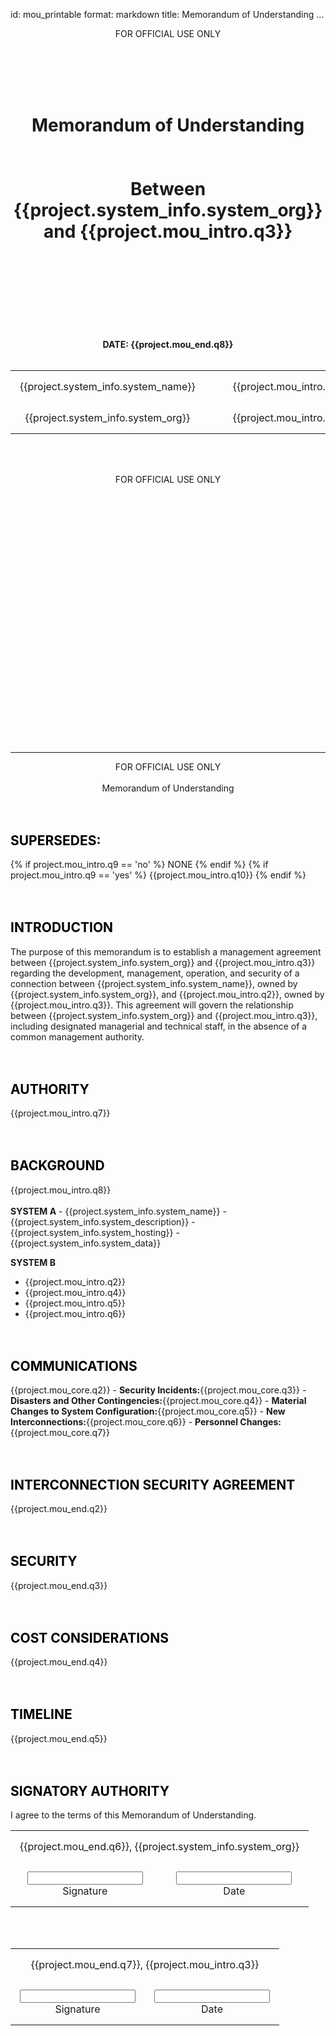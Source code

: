 id: mou_printable
format: markdown
title: Memorandum of Understanding
...
<style type="text/css" scoped>
    h2 { border-bottom:0px solid #888; margin-top: 3em; color: black;}
    h3 { border-bottom: 0.5px solid #aaa; color: #777; font-size: 14pt; font-weight: bold;}
    h4 { margin-top: 15px; font-weight: bold; font-size: 1em; }
    blockquote { color: #666; font-size:0.8em; margin: 0 10px; }
    .notice {color: red; font-size:3.0em; text-align:center; transform: scaleY(.85);
    font-weight: bold;}
    table { border: none; border-collapse: collapse; }
    th, td { border: 1px solid #888; padding: 15px; text-align: left;}
    @media all {
        .page-break     { display: none; }

    .soft {
      color: #aaa;
    }

    table {border: 0px solid #CCC;
    border-collapse: collapse;}

    td {border: none;}

    @media print {
        h1.title {
            /* v-center, need absolute */
            position: absolute; /* repeats once */
            bottom: 50%;
            /* h-center, for element with absolute positioning */
            left: 0;
            right: 0;
            margin-left: 20%;
            margin-right: 20%;
        }
        .footer {
            position: fixed; /* repeats on every page */
            bottom: 0;
        }
        table.footer {
            width: 95%;
            display: table;
        }
        table.footer td {
            border: none;
            padding: 0px;
            padding-bottom: .1em;
        }
        .page-break { display: block; page-break-after: always; }
    }
</style>

<!-- Cover page -->
<center>
FOR OFFICIAL USE ONLY

<br></br><br></br>

<center>

<h1 class="title">Memorandum of Understanding<br/><br></br>Between {{project.system_info.system_org}} and {{project.mou_intro.q3}}</h1>
</center>

<br></br><br></br><br></br><br></br>
**DATE:
{{project.mou_end.q8}}**
<br></br>
<table>
  <tr>
    <td style="text-align:center">{{project.system_info.system_name}}</td>
    <td></td>
    <td style="text-align:center">{{project.mou_intro.q2}}</td>
  </tr>
  <tr>
    <td style="text-align:center">{{project.system_info.system_org}} </td>
    <td></td>
    <td style="text-align:center">{{project.mou_intro.q3}}</td>
  </tr>
</table>

<br></br>

FOR OFFICIAL USE ONLY




<div style="height: 400px;">
  <!-- Spacer for cover page -->
</div>

* * * * * * * * * * * * * * * * * * * * * * * * * * * * * * * * * * *

</center>
<center>
FOR OFFICIAL USE ONLY
<br></br>
Memorandum of Understanding
</center>

<h2>SUPERSEDES:</h2>
{% if project.mou_intro.q9 == 'no' %} NONE {% endif %}
{% if project.mou_intro.q9 == 'yes' %} {{project.mou_intro.q10}} {% endif %}

<h2>INTRODUCTION</h2>
The purpose of this memorandum is to establish a management agreement between
{{project.system_info.system_org}} and {{project.mou_intro.q3}} regarding the development, management, operation, and security of a connection between {{project.system_info.system_name}}, owned by {{project.system_info.system_org}}, and {{project.mou_intro.q2}}, owned by {{project.mou_intro.q3}}. This agreement will govern the
relationship between {{project.system_info.system_org}} and {{project.mou_intro.q3}}, including designated
managerial and technical staff, in the absence of a common management authority. 

<h2>AUTHORITY</h2>
{{project.mou_intro.q7}}

<h2>BACKGROUND</h2>
{{project.mou_intro.q8}}
<br></br>
<strong>SYSTEM A</strong>
- {{project.system_info.system_name}}
- {{project.system_info.system_description}}
- {{project.system_info.system_hosting}}
- {{project.system_info.system_data}}

<strong>SYSTEM B</strong>
- {{project.mou_intro.q2}}
- {{project.mou_intro.q4}}
- {{project.mou_intro.q5}}
- {{project.mou_intro.q6}}

<h2>COMMUNICATIONS</h2>
{{project.mou_core.q2}}
- <strong>Security Incidents:</strong>{{project.mou_core.q3}}
- <strong>Disasters and Other Contingencies:</strong>{{project.mou_core.q4}}
- <strong>Material Changes to System Configuration:</strong>{{project.mou_core.q5}}
- <strong>New Interconnections:</strong>{{project.mou_core.q6}}
- <strong>Personnel Changes:</strong>{{project.mou_core.q7}}

<h2>INTERCONNECTION SECURITY AGREEMENT</h2>
{{project.mou_end.q2}}

<h2>SECURITY</h2>
{{project.mou_end.q3}}

<h2>COST CONSIDERATIONS</h2>
{{project.mou_end.q4}}

<h2>TIMELINE</h2>
{{project.mou_end.q5}}

<h2>SIGNATORY AUTHORITY</h2>
I agree to the terms of this Memorandum of Understanding.

<table align="center" >
  <tr>
    <td style="text-align:center" colspan="2">{{project.mou_end.q6}}, {{project.system_info.system_org}}</td>
  </tr>
  <tr>
    <td style="text-align:center"><input type="textfield"/><br />Signature</td>
    <td style="text-align:center"><input type="textfield"/><br />Date</td>
  </tr>
</table>

<br></br>

<table align="center" >
  <tr>
    <td style="text-align:center"colspan="2">{{project.mou_end.q7}}, {{project.mou_intro.q3}}</td>
  </tr>
  <tr>
    <td style="text-align:center"><input type="textfield"/><br />Signature</td>
    <td style="text-align:center"><input type="textfield"/><br />Date</td>
  </tr>
</table>




